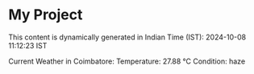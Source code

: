 # My Project

This content is dynamically generated in Indian Time (IST): 2024-10-08 11:12:23 IST


Current Weather in Coimbatore:
Temperature: 27.88 °C
Condition: haze
